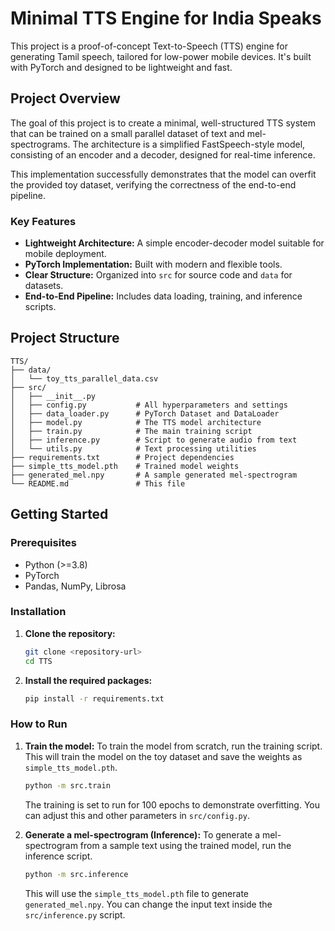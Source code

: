 # Minimal TTS Engine for India Speaks

This project is a proof-of-concept Text-to-Speech (TTS) engine for generating Tamil speech, tailored for low-power mobile devices. It's built with PyTorch and designed to be lightweight and fast.

## Project Overview

The goal of this project is to create a minimal, well-structured TTS system that can be trained on a small parallel dataset of text and mel-spectrograms. The architecture is a simplified FastSpeech-style model, consisting of an encoder and a decoder, designed for real-time inference.

This implementation successfully demonstrates that the model can overfit the provided toy dataset, verifying the correctness of the end-to-end pipeline.

### Key Features

*   **Lightweight Architecture:** A simple encoder-decoder model suitable for mobile deployment.
*   **PyTorch Implementation:** Built with modern and flexible tools.
*   **Clear Structure:** Organized into `src` for source code and `data` for datasets.
*   **End-to-End Pipeline:** Includes data loading, training, and inference scripts.

## Project Structure

```
TTS/
├── data/
│   └── toy_tts_parallel_data.csv
├── src/
│   ├── __init__.py
│   ├── config.py           # All hyperparameters and settings
│   ├── data_loader.py      # PyTorch Dataset and DataLoader
│   ├── model.py            # The TTS model architecture
│   ├── train.py            # The main training script
│   ├── inference.py        # Script to generate audio from text
│   └── utils.py            # Text processing utilities
├── requirements.txt        # Project dependencies
├── simple_tts_model.pth    # Trained model weights
├── generated_mel.npy       # A sample generated mel-spectrogram
└── README.md               # This file
```

## Getting Started

### Prerequisites

*   Python (>=3.8)
*   PyTorch
*   Pandas, NumPy, Librosa

### Installation

1.  **Clone the repository:**
    ```bash
    git clone <repository-url>
    cd TTS
    ```

2.  **Install the required packages:**
    ```bash
    pip install -r requirements.txt
    ```

### How to Run

1.  **Train the model:**
    To train the model from scratch, run the training script. This will train the model on the toy dataset and save the weights as `simple_tts_model.pth`.
    ```bash
    python -m src.train
    ```
    The training is set to run for 100 epochs to demonstrate overfitting. You can adjust this and other parameters in `src/config.py`.

2.  **Generate a mel-spectrogram (Inference):**
    To generate a mel-spectrogram from a sample text using the trained model, run the inference script.
    ```bash
    python -m src.inference
    ```
    This will use the `simple_tts_model.pth` file to generate `generated_mel.npy`. You can change the input text inside the `src/inference.py` script.
